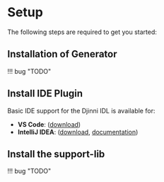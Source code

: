 # Setup

The following steps are required to get you started:

## Installation of Generator

!!! bug "TODO"

## Install IDE Plugin

Basic IDE support for the Djinni IDL is available for:

- **VS Code**: ([download](https://marketplace.visualstudio.com/items?itemName=patrikminder.djinni-syntax-highlighting))
- **IntelliJ IDEA**: ([download](https://plugins.jetbrains.com/plugin/15347-djinni-idl-file-support), [documentation](/djinni-intellij-plugin/getting-started/))<br>
    <script defer src="https://plugins.jetbrains.com/assets/scripts/mp-widget.js"></script>


## Install the support-lib

!!! bug "TODO"




